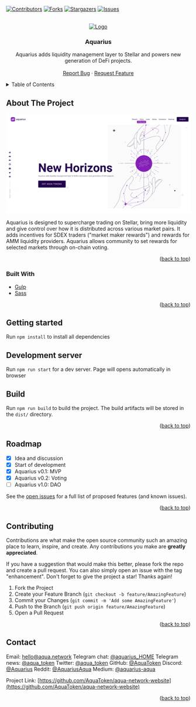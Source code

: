 <div id="top"></div>
<!--
*** Thanks for checking out the Best-README-Template. If you have a suggestion
*** that would make this better, please fork the repo and create a pull request
*** or simply open an issue with the tag "enhancement".
*** Don't forget to give the project a star!
*** Thanks again! Now go create something AMAZING! :D
-->



<!-- PROJECT SHIELDS -->
[![Contributors][contributors-shield]][contributors-url]
[![Forks][forks-shield]][forks-url]
[![Stargazers][stars-shield]][stars-url]
[![Issues][issues-shield]][issues-url]



<!-- PROJECT LOGO -->
<br />
<div align="center">
  <a href="https://github.com/AquaToken/aqua-network-website">
    <img src="https://aqua.network/assets/img/header-logo.svg" alt="Logo" width="250" height="80">
  </a>

<h3 align="center">Aquarius</h3>

  <p align="center">
    Aquarius adds liquidity management layer to Stellar and powers new generation of DeFi projects.
    <br />
    <br />
    <a href="https://github.com/AquaToken/aqua-network-website/issues">Report Bug</a>
    ·
    <a href="https://gov.aqua.network/">Request Feature</a>
  </p>
</div>



<!-- TABLE OF CONTENTS -->
<details>
  <summary>Table of Contents</summary>
  <ol>
    <li>
      <a href="#about-the-project">About The Project</a>
      <ul>
        <li><a href="#built-with">Built With</a></li>
      </ul>
    </li>
    <li>
      <a href="#getting-started">Getting Started</a>
      <ul>
        <li><a href="#prerequisites">Prerequisites</a></li>
        <li><a href="#installation">Installation</a></li>
      </ul>
    </li>
    <li><a href="#roadmap">Roadmap</a></li>
    <li><a href="#contributing">Contributing</a></li>
    <li><a href="#contact">Contact</a></li>
  </ol>
</details>



<!-- ABOUT THE PROJECT -->
## About The Project

![Aqua Image](./readme-image.png)

Aquarius is designed to supercharge trading on Stellar, bring more liquidity and give control over how it is distributed across various market pairs. It adds incentives for SDEX traders ("market maker rewards") and rewards for AMM liquidity providers. Aquarius allows community to set rewards for selected markets through on-chain voting.

<p align="right">(<a href="#top">back to top</a>)</p>



### Built With

* [Gulp](https://www.npmjs.com/package/gulp)
* [Sass](https://sass-lang.com/)

<p align="right">(<a href="#top">back to top</a>)</p>



<!-- GETTING STARTED -->
## Getting started
Run `npm install` to install all dependencies

## Development server

Run `npm run start` for a dev server. Page will opens automatically in browser

## Build

Run `npm run build` to build the project. The build artifacts will be stored in the `dist/` directory.

<p align="right">(<a href="#top">back to top</a>)</p>


<!-- ROADMAP -->
## Roadmap

- [x] Idea and discussion
- [x] Start of development
- [x] Aquarius v0.1: MVP
- [x] Aquarius v0.2: Voting
- [ ] Aquarius v1.0: DAO

See the [open issues](https://github.com/AquaToken/aqua-network-website/issues) for a full list of proposed features (and known issues).

<p align="right">(<a href="#top">back to top</a>)</p>



<!-- CONTRIBUTING -->
## Contributing

Contributions are what make the open source community such an amazing place to learn, inspire, and create. Any contributions you make are **greatly appreciated**.

If you have a suggestion that would make this better, please fork the repo and create a pull request. You can also simply open an issue with the tag "enhancement".
Don't forget to give the project a star! Thanks again!

1. Fork the Project
2. Create your Feature Branch (`git checkout -b feature/AmazingFeature`)
3. Commit your Changes (`git commit -m 'Add some AmazingFeature'`)
4. Push to the Branch (`git push origin feature/AmazingFeature`)
5. Open a Pull Request

<p align="right">(<a href="#top">back to top</a>)</p>



<!-- CONTACT -->
## Contact

Email: [hello@aqua.network](mailto:hello@aqua.network)
Telegram chat: [@aquarius_HOME](https://t.me/aquarius_HOME)
Telegram news: [@aqua_token](https://t.me/aqua_token)
Twitter: [@aqua_token](https://twitter.com/aqua_token)
GitHub: [@AquaToken](https://github.com/AquaToken)
Discord: [@Aquarius](https://discord.gg/sgzFscHp4C)
Reddit: [@AquariusAqua](https://www.reddit.com/r/AquariusAqua/)
Medium: [@aquarius-aqua](https://medium.com/aquarius-aqua)

Project Link: [https://github.com/AquaToken/aqua-network-website](https://github.com/AquaToken/aqua-network-website)

<p align="right">(<a href="#top">back to top</a>)</p>



<!-- MARKDOWN LINKS & IMAGES -->
<!-- https://www.markdownguide.org/basic-syntax/#reference-style-links -->
[contributors-shield]: https://img.shields.io/github/contributors/AquaToken/aqua-network-website.svg?style=for-the-badge
[contributors-url]: https://github.com/AquaToken/aqua-network-website/graphs/contributors
[forks-shield]: https://img.shields.io/github/forks/AquaToken/aqua-network-website.svg?style=for-the-badge
[forks-url]: https://github.com/AquaToken/aqua-network-website/network/members
[stars-shield]: https://img.shields.io/github/stars/AquaToken/aqua-network-website.svg?style=for-the-badge
[stars-url]: https://github.com/AquaToken/aqua-network-website/stargazers
[issues-shield]: https://img.shields.io/github/issues/AquaToken/aqua-network-website.svg?style=for-the-badge
[issues-url]: https://github.com/AquaToken/aqua-network-website/issues
[product-screenshot]: images/screenshot.png
